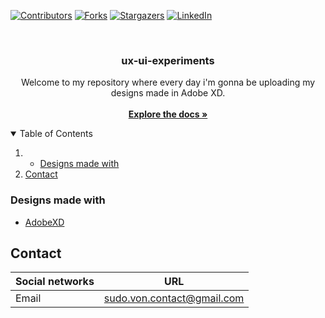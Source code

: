 [![Contributors][contributors-shield]][contributors-url]
[![Forks][forks-shield]][forks-url]
[![Stargazers][stars-shield]][stars-url]
[![LinkedIn][linkedin-shield]][linkedin-url]

<br />

<p align="center">

  <h3 align="center">ux-ui-experiments</h3>

  <p align="center">
        Welcome to my repository where every day i'm gonna be uploading my designs made in Adobe XD.
    <br />
    <br />
    <a href="https://github.com/sudo-von/ux-ui-experiments"><strong>Explore the docs »</strong></a>
  </p>
</p>


<details open="open">
  <summary>Table of Contents</summary>
  <ol>
    <li>
      <ul>
        <li><a href="#made-with">Designs made with</a></li>
      </ul>
    </li>
    <li><a href="#contact">Contact</a></li>
  </ol>
</details>

### Designs made with

* [AdobeXD](https://www.adobe.com/mx/creativecloud.html)

<!-- CONTACT -->
## Contact

| Social networks  | URL |
| ------------- | -------- |
| Email | sudo.von.contact@gmail.com |

[contributors-shield]: https://img.shields.io/github/contributors/sudo-von/ux-ui-experiments.svg?style=for-the-badge
[contributors-url]: https://github.com/sudo-von/ux-ui-experiments/graphs/contributors
[forks-shield]: https://img.shields.io/github/forks/sudo-von/ux-ui-experiments.svg?style=for-the-badge
[forks-url]: https://github.com/sudo-von/ux-ui-experiments/network/members
[stars-shield]: https://img.shields.io/github/stars/sudo-von/ux-ui-experiments.svg?style=for-the-badge
[stars-url]: https://github.com/sudo-von/ux-ui-experiments/stargazers
[issues-shield]: https://img.shields.io/github/issues/sudo-von/ux-ui-experiments.svg?style=for-the-badge
[issues-url]: https://github.com/sudo-von/ux-ui-experiments/issues
[license-shield]: https://img.shields.io/github/license/sudo-von/ux-ui-experiments.svg?style=for-the-badge
[license-url]: https://github.com/sudo-von/ux-ui-experiments/blob/master/LICENSE.txt
[linkedin-shield]: https://img.shields.io/badge/-LinkedIn-black.svg?style=for-the-badge&logo=linkedin&colorB=555
[linkedin-url]: https://www.linkedin.com/in/jes%C3%BAs-%C3%A1ngel-rodr%C3%ADguez-mart%C3%ADnez-84991a1b4/
